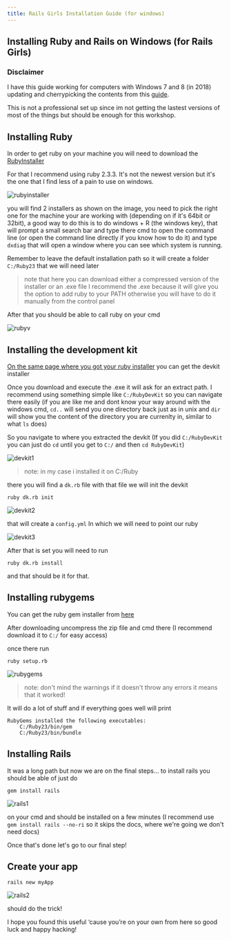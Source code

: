 ```yaml
---
title: Rails Girls Installation Guide (for windows)
---
```


## Installing Ruby and Rails on Windows (for Rails Girls)

### Disclaimer

I have this guide working for computers with Windows 7 and 8 (in 2018) updating and cherrypicking the contents from this [guide](https://medium.com/ruby-on-rails-web-application-development/how-to-install-rubyonrails-on-windows-7-8-10-complete-tutorial-2017-fc95720ee059).

This is not a professional set up since im not getting the lastest versions of most of the things but should be enough for this workshop.



## Installing Ruby

In order to get ruby on your machine you will need to download the [RubyInstaller](https://rubyinstaller.org/)

For that I recommend using ruby 2.3.3. It's not the newest version but it's the one that I find less of a pain to use on windows.

![rubyinstaller](https://github.com/lucas-aragno/railsgirlsguide/blob/master/assets/rubyinstaller.png?raw=true)


you will find 2 installers as shown on the image, you need to pick the right one for the machine your are working with (depending on if it's 64bit or 32bit), a good way to do this is to do windows + R (the windows key), that will prompt a small search bar and type there cmd to open the command line (or open the command line directly if you know how to do it) and type `dxdiag` that will open a window where you can see which system is running.

Remember to leave the default installation path so it will create a folder `C:/Ruby23` that we will need later


> note that here you can download either a compressed version of the installer or an .exe file I recommend the .exe because it will give you the option to add ruby to your PATH otherwise you will have to do it manually from the control panel



After that you should be able to call ruby on your cmd

![rubyv](https://github.com/lucas-aragno/railsgirlsguide/blob/master/assets/rubyv.png?raw=true)


## Installing the development kit

[On the same page where you got your ruby installer](https://rubyinstaller.org/downloads/) you can get the devkit installer


Once you download and execute the .exe it will ask for an extract path. I recommend using something simple like `C:/RubyDevKit` so you can navigate there easily (if you are like me and dont know your way around with the windows cmd, `cd..` will send you one directory back just as in unix and `dir` will show you the content of the directory you are currenlty in, similar to what `ls` does)

So you navigate to where you extracted the devkit (If you did `C:/RubyDevKit` you can just do `cd` until you get to `C:/` and then `cd RubyDevKit`)

![devkit1](https://github.com/lucas-aragno/railsgirlsguide/blob/master/assets/devkit.png?raw=true)

> note: in my case i installed it on C:/Ruby



there you will find a `dk.rb` file with that file we will init the devkit



```
ruby dk.rb init
```

![devkit2](https://github.com/lucas-aragno/railsgirlsguide/blob/master/assets/devkit15.png?raw=true)

that will create a `config.yml` In which we will need to point our ruby 


![devkit3](https://github.com/lucas-aragno/railsgirlsguide/blob/master/assets/devkit2.png?raw=true)


After that is set you will need to run

```
ruby dk.rb install
```

and that should be it for that.


## Installing rubygems

You can get the ruby gem installer from [here](https://rubygems.org/pages/download)

After downloading uncompress the zip file and cmd there (I recommend download it to `C:/` for easy access)

once there run 

```
ruby setup.rb
```

![rubygems](https://github.com/lucas-aragno/railsgirlsguide/blob/master/assets/rubygems.png?raw=true)

> note: don't mind the warnings if it doesn't throw any errors it means that it worked!


It will do a lot of stuff and if everything goes well will print

```
RubyGems installed the following executables:
    C:/Ruby23/bin/gem
    C:/Ruby23/bin/bundle
```


## Installing Rails

It was a long path but now we are on the final steps... to install rails you should be able of just do

```
gem install rails
```

![rails1](https://github.com/lucas-aragno/railsgirlsguide/blob/master/assets/rails%201.png?raw=true)

on your cmd and should be installed on a few minutes (I recommend use `gem install rails --no-ri` so it skips the docs, where we're going we don't need docs)

Once that's done let's go to our final step!

## Create your app

```
rails new myApp
```

![rails2](https://github.com/lucas-aragno/railsgirlsguide/blob/master/assets/rails2.png?raw=true)

should do the trick! 


I hope you found this useful ‘cause you’re on your own from here so good luck and happy hacking!




